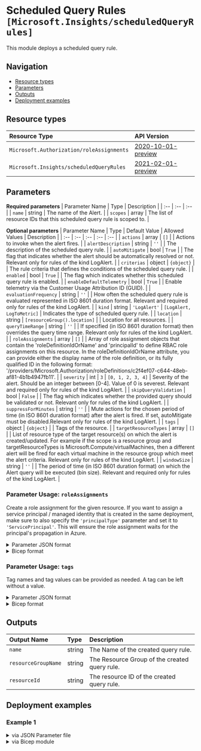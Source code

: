# Scheduled Query Rules `[Microsoft.Insights/scheduledQueryRules]`

This module deploys a scheduled query rule.

## Navigation

- [Resource types](#Resource-types)
- [Parameters](#Parameters)
- [Outputs](#Outputs)
- [Deployment examples](#Deployment-examples)

## Resource types

| Resource Type | API Version |
| :-- | :-- |
| `Microsoft.Authorization/roleAssignments` | [2020-10-01-preview](https://docs.microsoft.com/en-us/azure/templates/Microsoft.Authorization/2020-10-01-preview/roleAssignments) |
| `Microsoft.Insights/scheduledQueryRules` | [2021-02-01-preview](https://docs.microsoft.com/en-us/azure/templates/Microsoft.Insights/2021-02-01-preview/scheduledQueryRules) |

## Parameters

**Required parameters**
| Parameter Name | Type | Description |
| :-- | :-- | :-- |
| `name` | string | The name of the Alert. |
| `scopes` | array | The list of resource IDs that this scheduled query rule is scoped to. |

**Optional parameters**
| Parameter Name | Type | Default Value | Allowed Values | Description |
| :-- | :-- | :-- | :-- | :-- |
| `actions` | array | `[]` |  | Actions to invoke when the alert fires. |
| `alertDescription` | string | `''` |  | The description of the scheduled query rule. |
| `autoMitigate` | bool | `True` |  | The flag that indicates whether the alert should be automatically resolved or not. Relevant only for rules of the kind LogAlert. |
| `criterias` | object | `{object}` |  | The rule criteria that defines the conditions of the scheduled query rule. |
| `enabled` | bool | `True` |  | The flag which indicates whether this scheduled query rule is enabled. |
| `enableDefaultTelemetry` | bool | `True` |  | Enable telemetry via the Customer Usage Attribution ID (GUID). |
| `evaluationFrequency` | string | `''` |  | How often the scheduled query rule is evaluated represented in ISO 8601 duration format. Relevant and required only for rules of the kind LogAlert. |
| `kind` | string | `'LogAlert'` | `[LogAlert, LogToMetric]` | Indicates the type of scheduled query rule. |
| `location` | string | `[resourceGroup().location]` |  | Location for all resources. |
| `queryTimeRange` | string | `''` |  | If specified (in ISO 8601 duration format) then overrides the query time range. Relevant only for rules of the kind LogAlert. |
| `roleAssignments` | array | `[]` |  | Array of role assignment objects that contain the 'roleDefinitionIdOrName' and 'principalId' to define RBAC role assignments on this resource. In the roleDefinitionIdOrName attribute, you can provide either the display name of the role definition, or its fully qualified ID in the following format: '/providers/Microsoft.Authorization/roleDefinitions/c2f4ef07-c644-48eb-af81-4b1b4947fb11'. |
| `severity` | int | `3` | `[0, 1, 2, 3, 4]` | Severity of the alert. Should be an integer between [0-4]. Value of 0 is severest. Relevant and required only for rules of the kind LogAlert. |
| `skipQueryValidation` | bool | `False` |  | The flag which indicates whether the provided query should be validated or not. Relevant only for rules of the kind LogAlert. |
| `suppressForMinutes` | string | `''` |  | Mute actions for the chosen period of time (in ISO 8601 duration format) after the alert is fired. If set, autoMitigate must be disabled.Relevant only for rules of the kind LogAlert. |
| `tags` | object | `{object}` |  | Tags of the resource. |
| `targetResourceTypes` | array | `[]` |  | List of resource type of the target resource(s) on which the alert is created/updated. For example if the scope is a resource group and targetResourceTypes is Microsoft.Compute/virtualMachines, then a different alert will be fired for each virtual machine in the resource group which meet the alert criteria. Relevant only for rules of the kind LogAlert. |
| `windowSize` | string | `''` |  | The period of time (in ISO 8601 duration format) on which the Alert query will be executed (bin size). Relevant and required only for rules of the kind LogAlert. |


### Parameter Usage: `roleAssignments`

Create a role assignment for the given resource. If you want to assign a service principal / managed identity that is created in the same deployment, make sure to also specify the `'principalType'` parameter and set it to `'ServicePrincipal'`. This will ensure the role assignment waits for the principal's propagation in Azure.

<details>

<summary>Parameter JSON format</summary>

```json
"roleAssignments": {
    "value": [
        {
            "roleDefinitionIdOrName": "Reader",
            "description": "Reader Role Assignment",
            "principalIds": [
                "12345678-1234-1234-1234-123456789012", // object 1
                "78945612-1234-1234-1234-123456789012" // object 2
            ]
        },
        {
            "roleDefinitionIdOrName": "/providers/Microsoft.Authorization/roleDefinitions/c2f4ef07-c644-48eb-af81-4b1b4947fb11",
            "principalIds": [
                "12345678-1234-1234-1234-123456789012" // object 1
            ],
            "principalType": "ServicePrincipal"
        }
    ]
}
```

</details>

<details>

<summary>Bicep format</summary>

```bicep
roleAssignments: [
    {
        roleDefinitionIdOrName: 'Reader'
        description: 'Reader Role Assignment'
        principalIds: [
            '12345678-1234-1234-1234-123456789012' // object 1
            '78945612-1234-1234-1234-123456789012' // object 2
        ]
    }
    {
        roleDefinitionIdOrName: '/providers/Microsoft.Authorization/roleDefinitions/c2f4ef07-c644-48eb-af81-4b1b4947fb11'
        principalIds: [
            '12345678-1234-1234-1234-123456789012' // object 1
        ]
        principalType: 'ServicePrincipal'
    }
]
```

</details>
<p>

### Parameter Usage: `tags`

Tag names and tag values can be provided as needed. A tag can be left without a value.

<details>

<summary>Parameter JSON format</summary>

```json
"tags": {
    "value": {
        "Environment": "Non-Prod",
        "Contact": "test.user@testcompany.com",
        "PurchaseOrder": "1234",
        "CostCenter": "7890",
        "ServiceName": "DeploymentValidation",
        "Role": "DeploymentValidation"
    }
}
```

</details>

<details>

<summary>Bicep format</summary>

```bicep
tags: {
    Environment: 'Non-Prod'
    Contact: 'test.user@testcompany.com'
    PurchaseOrder: '1234'
    CostCenter: '7890'
    ServiceName: 'DeploymentValidation'
    Role: 'DeploymentValidation'
}
```

</details>
<p>

## Outputs

| Output Name | Type | Description |
| :-- | :-- | :-- |
| `name` | string | The Name of the created query rule. |
| `resourceGroupName` | string | The Resource Group of the created query rule. |
| `resourceId` | string | The resource ID of the created query rule. |

## Deployment examples

<h3>Example 1</h3>

<details>

<summary>via JSON Parameter file</summary>

```json
{
    "$schema": "https://schema.management.azure.com/schemas/2019-04-01/deploymentParameters.json#",
    "contentVersion": "1.0.0.0",
    "parameters": {
        "name": {
            "value": "myAlert01"
        },
        "alertDescription": {
            "value": "My sample Alert"
        },
        "scopes": {
            "value": [
                "/subscriptions/<<subscriptionId>>/resourcegroups/validation-rg/providers/microsoft.operationalinsights/workspaces/adp-<<namePrefix>>-az-law-x-001"
            ]
        },
        "evaluationFrequency": {
            "value": "PT5M"
        },
        "windowSize": {
            "value": "PT5M"
        },
        "suppressForMinutes": {
            "value": "PT5M"
        },
        "queryTimeRange": {
            "value": "PT5M"
        },
        "autoMitigate": {
            "value": false
        },
        "criterias": {
            "value": {
                "allOf": [
                    {
                        "query": "Perf | where ObjectName == \"LogicalDisk\" | where CounterName == \"% Free Space\" | where InstanceName <> \"HarddiskVolume1\" and InstanceName <> \"_Total\" | summarize AggregatedValue = min(CounterValue) by Computer, InstanceName, bin(TimeGenerated,5m)",
                        "timeAggregation": "Average",
                        "metricMeasureColumn": "AggregatedValue",
                        "dimensions": [
                            {
                                "name": "Computer",
                                "operator": "Include",
                                "values": [
                                    "*"
                                ]
                            },
                            {
                                "name": "InstanceName",
                                "operator": "Include",
                                "values": [
                                    "*"
                                ]
                            }
                        ],
                        "operator": "GreaterThan",
                        "threshold": 0
                    }
                ]
            }
        },
        "roleAssignments": {
            "value": [
                {
                    "roleDefinitionIdOrName": "Reader",
                    "principalIds": [
                        "<<deploymentSpId>>"
                    ]
                }
            ]
        }
    }
}

```

</details>

<details>

<summary>via Bicep module</summary>

```bicep
module scheduledQueryRules './Microsoft.Insights/scheduledQueryRules/deploy.bicep' = {
  name: '${uniqueString(deployment().name)}-scheduledQueryRules'
  params: {
      roleAssignments: [
        {
          roleDefinitionIdOrName: 'Reader'
          principalIds: [
            '<<deploymentSpId>>'
          ]
        }
      ]
      scopes: [
        '/subscriptions/<<subscriptionId>>/resourcegroups/validation-rg/providers/microsoft.operationalinsights/workspaces/adp-<<namePrefix>>-az-law-x-001'
      ]
      alertDescription: 'My sample Alert'
      windowSize: 'PT5M'
      queryTimeRange: 'PT5M'
      evaluationFrequency: 'PT5M'
      suppressForMinutes: 'PT5M'
      autoMitigate: false
      criterias: {
        allOf: [
          {
            query: 'Perf | where ObjectName == \'LogicalDisk\' | where CounterName == \'% Free Space\' | where InstanceName <> \'HarddiskVolume1\' and InstanceName <> \'_Total\' | summarize AggregatedValue = min(CounterValue) by Computer InstanceName bin(TimeGenerated5m)'
            timeAggregation: 'Average'
            dimensions: [
              {
                operator: 'Include'
                name: 'Computer'
                values: [
                  '*'
                ]
              }
              {
                operator: 'Include'
                name: 'InstanceName'
                values: [
                  '*'
                ]
              }
            ]
            operator: 'GreaterThan'
            threshold: 0
            metricMeasureColumn: 'AggregatedValue'
          }
        ]
      }
      name: 'myAlert01'
  }
```

</details>
<p>
